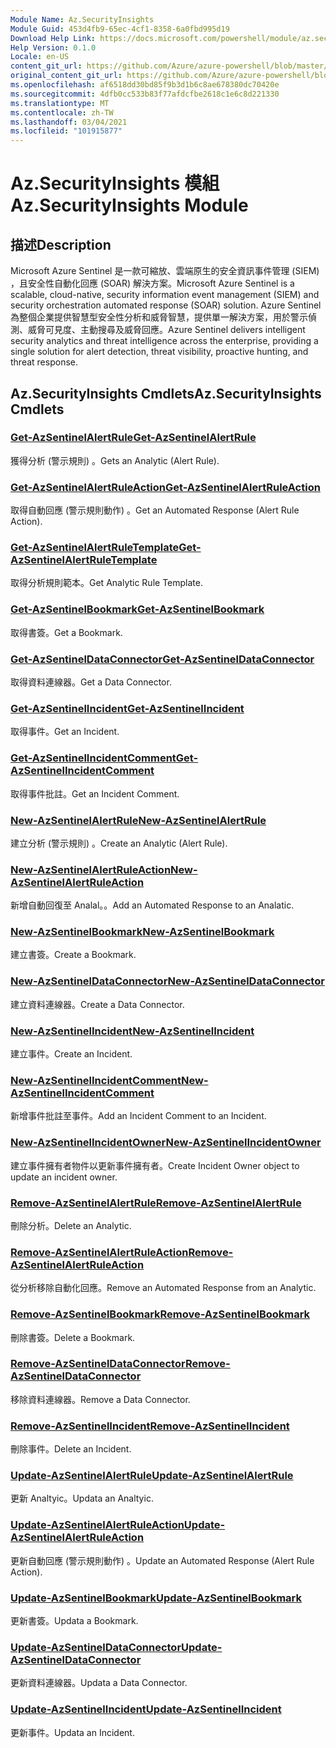 ```yaml
---
Module Name: Az.SecurityInsights
Module Guid: 453d4fb9-65ec-4cf1-8358-6a0fbd995d19
Download Help Link: https://docs.microsoft.com/powershell/module/az.securityinsights
Help Version: 0.1.0
Locale: en-US
content_git_url: https://github.com/Azure/azure-powershell/blob/master/src/SecurityInsights/SecurityInsights/help/Az.SecurityInsights.md
original_content_git_url: https://github.com/Azure/azure-powershell/blob/master/src/SecurityInsights/SecurityInsights/help/Az.SecurityInsights.md
ms.openlocfilehash: af6518dd30bd85f9b3d1b6c8ae678380dc70420e
ms.sourcegitcommit: 4dfb0cc533b83f77afdcfbe2618c1e6c8d221330
ms.translationtype: MT
ms.contentlocale: zh-TW
ms.lasthandoff: 03/04/2021
ms.locfileid: "101915877"
---
```

# <span data-ttu-id="516dd-101">Az.SecurityInsights 模組</span><span class="sxs-lookup"><span data-stu-id="516dd-101">Az.SecurityInsights Module</span></span>
## <span data-ttu-id="516dd-102">描述</span><span class="sxs-lookup"><span data-stu-id="516dd-102">Description</span></span>
<span data-ttu-id="516dd-103">Microsoft Azure Sentinel 是一款可縮放、雲端原生的安全資訊事件管理 (SIEM) ，且安全性自動化回應 (SOAR) 解決方案。</span><span class="sxs-lookup"><span data-stu-id="516dd-103">Microsoft Azure Sentinel is a scalable, cloud-native, security information event management (SIEM) and security orchestration automated response (SOAR) solution.</span></span> <span data-ttu-id="516dd-104">Azure Sentinel 為整個企業提供智慧型安全性分析和威脅智慧，提供單一解決方案，用於警示偵測、威脅可見度、主動搜尋及威脅回應。</span><span class="sxs-lookup"><span data-stu-id="516dd-104">Azure Sentinel delivers intelligent security analytics and threat intelligence across the enterprise, providing a single solution for alert detection, threat visibility, proactive hunting, and threat response.</span></span>

## <span data-ttu-id="516dd-105">Az.SecurityInsights Cmdlets</span><span class="sxs-lookup"><span data-stu-id="516dd-105">Az.SecurityInsights Cmdlets</span></span>
### [<span data-ttu-id="516dd-106">Get-AzSentinelAlertRule</span><span class="sxs-lookup"><span data-stu-id="516dd-106">Get-AzSentinelAlertRule</span></span>](Get-AzSentinelAlertRule.md)
<span data-ttu-id="516dd-107">獲得分析 (警示規則) 。</span><span class="sxs-lookup"><span data-stu-id="516dd-107">Gets an Analytic (Alert Rule).</span></span>

### [<span data-ttu-id="516dd-108">Get-AzSentinelAlertRuleAction</span><span class="sxs-lookup"><span data-stu-id="516dd-108">Get-AzSentinelAlertRuleAction</span></span>](Get-AzSentinelAlertRuleAction.md)
<span data-ttu-id="516dd-109">取得自動回應 (警示規則動作) 。</span><span class="sxs-lookup"><span data-stu-id="516dd-109">Get an Automated Response (Alert Rule Action).</span></span>

### [<span data-ttu-id="516dd-110">Get-AzSentinelAlertRuleTemplate</span><span class="sxs-lookup"><span data-stu-id="516dd-110">Get-AzSentinelAlertRuleTemplate</span></span>](Get-AzSentinelAlertRuleTemplate.md)
<span data-ttu-id="516dd-111">取得分析規則範本。</span><span class="sxs-lookup"><span data-stu-id="516dd-111">Get Analytic Rule Template.</span></span>

### [<span data-ttu-id="516dd-112">Get-AzSentinelBookmark</span><span class="sxs-lookup"><span data-stu-id="516dd-112">Get-AzSentinelBookmark</span></span>](Get-AzSentinelBookmark.md)
<span data-ttu-id="516dd-113">取得書簽。</span><span class="sxs-lookup"><span data-stu-id="516dd-113">Get a Bookmark.</span></span>

### [<span data-ttu-id="516dd-114">Get-AzSentinelDataConnector</span><span class="sxs-lookup"><span data-stu-id="516dd-114">Get-AzSentinelDataConnector</span></span>](Get-AzSentinelDataConnector.md)
<span data-ttu-id="516dd-115">取得資料連線器。</span><span class="sxs-lookup"><span data-stu-id="516dd-115">Get a Data Connector.</span></span>

### [<span data-ttu-id="516dd-116">Get-AzSentinelIncident</span><span class="sxs-lookup"><span data-stu-id="516dd-116">Get-AzSentinelIncident</span></span>](Get-AzSentinelIncident.md)
<span data-ttu-id="516dd-117">取得事件。</span><span class="sxs-lookup"><span data-stu-id="516dd-117">Get an Incident.</span></span>

### [<span data-ttu-id="516dd-118">Get-AzSentinelIncidentComment</span><span class="sxs-lookup"><span data-stu-id="516dd-118">Get-AzSentinelIncidentComment</span></span>](Get-AzSentinelIncidentComment.md)
<span data-ttu-id="516dd-119">取得事件批註。</span><span class="sxs-lookup"><span data-stu-id="516dd-119">Get an Incident Comment.</span></span>

### [<span data-ttu-id="516dd-120">New-AzSentinelAlertRule</span><span class="sxs-lookup"><span data-stu-id="516dd-120">New-AzSentinelAlertRule</span></span>](New-AzSentinelAlertRule.md)
<span data-ttu-id="516dd-121">建立分析 (警示規則) 。</span><span class="sxs-lookup"><span data-stu-id="516dd-121">Create an Analytic (Alert Rule).</span></span>

### [<span data-ttu-id="516dd-122">New-AzSentinelAlertRuleAction</span><span class="sxs-lookup"><span data-stu-id="516dd-122">New-AzSentinelAlertRuleAction</span></span>](New-AzSentinelAlertRuleAction.md)
<span data-ttu-id="516dd-123">新增自動回復至 Analal。。</span><span class="sxs-lookup"><span data-stu-id="516dd-123">Add an Automated Response to an Analatic.</span></span>

### [<span data-ttu-id="516dd-124">New-AzSentinelBookmark</span><span class="sxs-lookup"><span data-stu-id="516dd-124">New-AzSentinelBookmark</span></span>](New-AzSentinelBookmark.md)
<span data-ttu-id="516dd-125">建立書簽。</span><span class="sxs-lookup"><span data-stu-id="516dd-125">Create a Bookmark.</span></span>

### [<span data-ttu-id="516dd-126">New-AzSentinelDataConnector</span><span class="sxs-lookup"><span data-stu-id="516dd-126">New-AzSentinelDataConnector</span></span>](New-AzSentinelDataConnector.md)
<span data-ttu-id="516dd-127">建立資料連線器。</span><span class="sxs-lookup"><span data-stu-id="516dd-127">Create a Data Connector.</span></span>

### [<span data-ttu-id="516dd-128">New-AzSentinelIncident</span><span class="sxs-lookup"><span data-stu-id="516dd-128">New-AzSentinelIncident</span></span>](New-AzSentinelIncident.md)
<span data-ttu-id="516dd-129">建立事件。</span><span class="sxs-lookup"><span data-stu-id="516dd-129">Create an Incident.</span></span>

### [<span data-ttu-id="516dd-130">New-AzSentinelIncidentComment</span><span class="sxs-lookup"><span data-stu-id="516dd-130">New-AzSentinelIncidentComment</span></span>](New-AzSentinelIncidentComment.md)
<span data-ttu-id="516dd-131">新增事件批註至事件。</span><span class="sxs-lookup"><span data-stu-id="516dd-131">Add an Incident Comment to an Incident.</span></span>

### [<span data-ttu-id="516dd-132">New-AzSentinelIncidentOwner</span><span class="sxs-lookup"><span data-stu-id="516dd-132">New-AzSentinelIncidentOwner</span></span>](New-AzSentinelIncidentOwner.md)
<span data-ttu-id="516dd-133">建立事件擁有者物件以更新事件擁有者。</span><span class="sxs-lookup"><span data-stu-id="516dd-133">Create Incident Owner object to update an incident owner.</span></span>

### [<span data-ttu-id="516dd-134">Remove-AzSentinelAlertRule</span><span class="sxs-lookup"><span data-stu-id="516dd-134">Remove-AzSentinelAlertRule</span></span>](Remove-AzSentinelAlertRule.md)
<span data-ttu-id="516dd-135">刪除分析。</span><span class="sxs-lookup"><span data-stu-id="516dd-135">Delete an Analytic.</span></span>

### [<span data-ttu-id="516dd-136">Remove-AzSentinelAlertRuleAction</span><span class="sxs-lookup"><span data-stu-id="516dd-136">Remove-AzSentinelAlertRuleAction</span></span>](Remove-AzSentinelAlertRuleAction.md)
<span data-ttu-id="516dd-137">從分析移除自動化回應。</span><span class="sxs-lookup"><span data-stu-id="516dd-137">Remove an Automated Response from an Analytic.</span></span>

### [<span data-ttu-id="516dd-138">Remove-AzSentinelBookmark</span><span class="sxs-lookup"><span data-stu-id="516dd-138">Remove-AzSentinelBookmark</span></span>](Remove-AzSentinelBookmark.md)
<span data-ttu-id="516dd-139">刪除書簽。</span><span class="sxs-lookup"><span data-stu-id="516dd-139">Delete a Bookmark.</span></span>

### [<span data-ttu-id="516dd-140">Remove-AzSentinelDataConnector</span><span class="sxs-lookup"><span data-stu-id="516dd-140">Remove-AzSentinelDataConnector</span></span>](Remove-AzSentinelDataConnector.md)
<span data-ttu-id="516dd-141">移除資料連線器。</span><span class="sxs-lookup"><span data-stu-id="516dd-141">Remove a Data Connector.</span></span>

### [<span data-ttu-id="516dd-142">Remove-AzSentinelIncident</span><span class="sxs-lookup"><span data-stu-id="516dd-142">Remove-AzSentinelIncident</span></span>](Remove-AzSentinelIncident.md)
<span data-ttu-id="516dd-143">刪除事件。</span><span class="sxs-lookup"><span data-stu-id="516dd-143">Delete an Incident.</span></span>

### [<span data-ttu-id="516dd-144">Update-AzSentinelAlertRule</span><span class="sxs-lookup"><span data-stu-id="516dd-144">Update-AzSentinelAlertRule</span></span>](Update-AzSentinelAlertRule.md)
<span data-ttu-id="516dd-145">更新 Analtyic。</span><span class="sxs-lookup"><span data-stu-id="516dd-145">Updata an Analtyic.</span></span>

### [<span data-ttu-id="516dd-146">Update-AzSentinelAlertRuleAction</span><span class="sxs-lookup"><span data-stu-id="516dd-146">Update-AzSentinelAlertRuleAction</span></span>](Update-AzSentinelAlertRuleAction.md)
<span data-ttu-id="516dd-147">更新自動回應 (警示規則動作) 。</span><span class="sxs-lookup"><span data-stu-id="516dd-147">Update an Automated Response (Alert Rule Action).</span></span>

### [<span data-ttu-id="516dd-148">Update-AzSentinelBookmark</span><span class="sxs-lookup"><span data-stu-id="516dd-148">Update-AzSentinelBookmark</span></span>](Update-AzSentinelBookmark.md)
<span data-ttu-id="516dd-149">更新書簽。</span><span class="sxs-lookup"><span data-stu-id="516dd-149">Updata a Bookmark.</span></span>

### [<span data-ttu-id="516dd-150">Update-AzSentinelDataConnector</span><span class="sxs-lookup"><span data-stu-id="516dd-150">Update-AzSentinelDataConnector</span></span>](Update-AzSentinelDataConnector.md)
<span data-ttu-id="516dd-151">更新資料連線器。</span><span class="sxs-lookup"><span data-stu-id="516dd-151">Updata a Data Connector.</span></span>

### [<span data-ttu-id="516dd-152">Update-AzSentinelIncident</span><span class="sxs-lookup"><span data-stu-id="516dd-152">Update-AzSentinelIncident</span></span>](Update-AzSentinelIncident.md)
<span data-ttu-id="516dd-153">更新事件。</span><span class="sxs-lookup"><span data-stu-id="516dd-153">Updata an Incident.</span></span>
